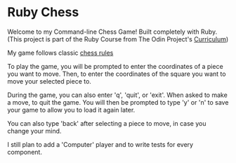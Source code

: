 # Ruby Chess

Welcome to my Command-line Chess Game! Built completely with Ruby.
(This project is part of the Ruby Course from The Odin Project's [Curriculum](https://www.theodinproject.com/lessons/ruby-ruby-final-project))

My game follows classic [chess rules](https://musketeerchess.net/p/games/classic/rules/rules.php)

  To play the game, you will be prompted to enter the coordinates of a piece you want to move. Then,
  to enter the coordinates of the square you want to move your selected piece to.

  During the game, you can also enter 'q', 'quit', or 'exit'. When asked to make a move,
  to quit the game. You will then be prompted to type 'y' or 'n' to save your game to allow
  you to load it again later.

  You can also type 'back' after selecting a piece to move, in case you change your mind.

  I still plan to add a 'Computer' player and to write tests for every component.

